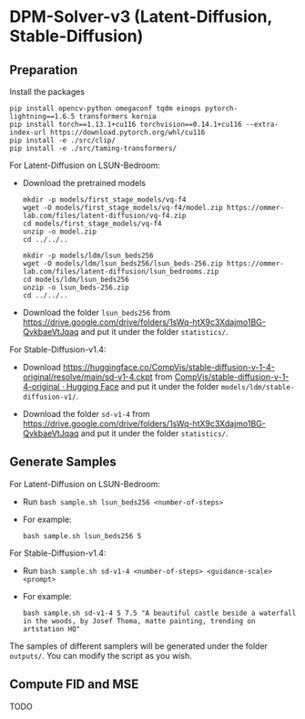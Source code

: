 # DPM-Solver-v3 (Latent-Diffusion, Stable-Diffusion)

## Preparation

Install the packages

```shell
pip install opencv-python omegaconf tqdm einops pytorch-lightning==1.6.5 transformers kornia
pip install torch==1.13.1+cu116 torchvision==0.14.1+cu116 --extra-index-url https://download.pytorch.org/whl/cu116
pip install -e ./src/clip/
pip install -e ./src/taming-transformers/
```


For Latent-Diffusion on LSUN-Bedroom:

- Download the pretrained models

  ```shell
  mkdir -p models/first_stage_models/vq-f4
  wget -O models/first_stage_models/vq-f4/model.zip https://ommer-lab.com/files/latent-diffusion/vq-f4.zip
  cd models/first_stage_models/vq-f4
  unzip -o model.zip
  cd ../../..
  
  mkdir -p models/ldm/lsun_beds256
  wget -O models/ldm/lsun_beds256/lsun_beds-256.zip https://ommer-lab.com/files/latent-diffusion/lsun_bedrooms.zip
  cd models/ldm/lsun_beds256
  unzip -o lsun_beds-256.zip
  cd ../../..
  ```

- Download the folder `lsun_beds256` from https://drive.google.com/drive/folders/1sWq-htX9c3Xdajmo1BG-QvkbaeVtJqaq and put it under the folder `statistics/`.

For Stable-Diffusion-v1.4:

- Download https://huggingface.co/CompVis/stable-diffusion-v-1-4-original/resolve/main/sd-v1-4.ckpt from [CompVis/stable-diffusion-v-1-4-original · Hugging Face](https://huggingface.co/CompVis/stable-diffusion-v-1-4-original) and put it under the folder `models/ldm/stable-diffusion-v1/`.

- Download the folder `sd-v1-4` from https://drive.google.com/drive/folders/1sWq-htX9c3Xdajmo1BG-QvkbaeVtJqaq and put it under the folder `statistics/`.


## Generate Samples

For Latent-Diffusion on LSUN-Bedroom:

- Run `bash sample.sh lsun_beds256 <number-of-steps>`

- For example:

  ```shell
  bash sample.sh lsun_beds256 5
  ```

For Stable-Diffusion-v1.4:

- Run `bash sample.sh sd-v1-4 <number-of-steps> <guidance-scale> <prompt>`

- For example:

  ```shell
  bash sample.sh sd-v1-4 5 7.5 "A beautiful castle beside a waterfall in the woods, by Josef Thoma, matte painting, trending on artstation HQ"
  ```

The samples of different samplers will be generated under the folder `outputs/`. You can modify the script as you wish.

## Compute FID and MSE

TODO